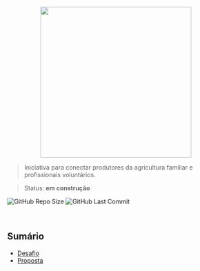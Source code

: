 
<br>

<div align="center">
<img src="https://user-images.githubusercontent.com/100969789/180617783-179be0e9-db51-450e-9aeb-e667bb9e9c0a.png" width="350px" />
</div>


> Iniciativa para conectar produtores da agricultura familiar e profissionais voluntários.

> Status: **em construção**

<p align="justify">
  <a>
     <img alt="GitHub Repo Size" src="https://img.shields.io/github/repo-size/amitairferreira/voluntarios-do-campo">
    <img alt="GitHub Last Commit" src="https://img.shields.io/github/last-commit/amitairferreira/voluntarios-do-campo">
  </a>
</p>
<br>

## **Sumário**

- [Desafio](#desafio)
- [Proposta](#proposta)
